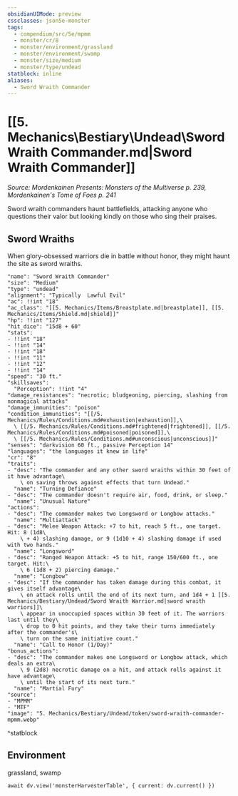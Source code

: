 ```yaml
---
obsidianUIMode: preview
cssclasses: json5e-monster
tags:
  - compendium/src/5e/mpmm
  - monster/cr/8
  - monster/environment/grassland
  - monster/environment/swamp
  - monster/size/medium
  - monster/type/undead
statblock: inline
aliases:
  - Sword Wraith Commander
---
```

# [[5. Mechanics\Bestiary\Undead\Sword Wraith Commander.md|Sword Wraith Commander]]
*Source: Mordenkainen Presents: Monsters of the Multiverse p. 239, Mordenkainen's Tome of Foes p. 241*

Sword wraith commanders haunt battlefields, attacking anyone who questions their valor but looking kindly on those who sing their praises.

## Sword Wraiths

When glory-obsessed warriors die in battle without honor, they might haunt the site as sword wraiths.

```statblock
"name": "Sword Wraith Commander"
"size": "Medium"
"type": "undead"
"alignment": "Typically  Lawful Evil"
"ac": !!int "18"
"ac_class": "[[5. Mechanics/Items/Breastplate.md|breastplate]], [[5. Mechanics/Items/Shield.md|shield]]"
"hp": !!int "127"
"hit_dice": "15d8 + 60"
"stats":
- !!int "18"
- !!int "14"
- !!int "18"
- !!int "11"
- !!int "12"
- !!int "14"
"speed": "30 ft."
"skillsaves":
  "Perception": !!int "4"
"damage_resistances": "necrotic; bludgeoning, piercing, slashing from nonmagical attacks"
"damage_immunities": "poison"
"condition_immunities": "[[/5. Mechanics/Rules/Conditions.md#exhaustion|exhaustion]],\
  \ [[/5. Mechanics/Rules/Conditions.md#frightened|frightened]], [[/5. Mechanics/Rules/Conditions.md#poisoned|poisoned]],\
  \ [[/5. Mechanics/Rules/Conditions.md#unconscious|unconscious]]"
"senses": "darkvision 60 ft., passive Perception 14"
"languages": "the languages it knew in life"
"cr": "8"
"traits":
- "desc": "The commander and any other sword wraiths within 30 feet of it have advantage\
    \ on saving throws against effects that turn Undead."
  "name": "Turning Defiance"
- "desc": "The commander doesn't require air, food, drink, or sleep."
  "name": "Unusual Nature"
"actions":
- "desc": "The commander makes two Longsword or Longbow attacks."
  "name": "Multiattack"
- "desc": "Melee Weapon Attack: +7 to hit, reach 5 ft., one target. Hit: 8 (1d8\
    \ + 4) slashing damage, or 9 (1d10 + 4) slashing damage if used with two hands."
  "name": "Longsword"
- "desc": "Ranged Weapon Attack: +5 to hit, range 150/600 ft., one target. Hit:\
    \ 6 (1d8 + 2) piercing damage."
  "name": "Longbow"
- "desc": "If the commander has taken damage during this combat, it gives itself advantage\
    \ on attack rolls until the end of its next turn, and 1d4 + 1 [[5. Mechanics/Bestiary/Undead/Sword Wraith Warrior.md|sword wraith warriors]]\
    \ appear in unoccupied spaces within 30 feet of it. The warriors last until they\
    \ drop to 0 hit points, and they take their turns immediately after the commander's\
    \ turn on the same initiative count."
  "name": "Call to Honor (1/Day)"
"bonus_actions":
- "desc": "The commander makes one Longsword or Longbow attack, which deals an extra\
    \ 9 (2d8) necrotic damage on a hit, and attack rolls against it have advantage\
    \ until the start of its next turn."
  "name": "Martial Fury"
"source":
- "MPMM"
- "MTF"
"image": "5. Mechanics/Bestiary/Undead/token/sword-wraith-commander-mpmm.webp"
```
^statblock

## Environment

grassland, swamp

```dataviewjs
await dv.view('monsterHarvesterTable', { current: dv.current() })
```
